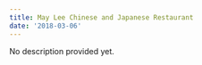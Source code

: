 ```yaml
---
title: May Lee Chinese and Japanese Restaurant
date: '2018-03-06'
---
```


No description provided yet.
